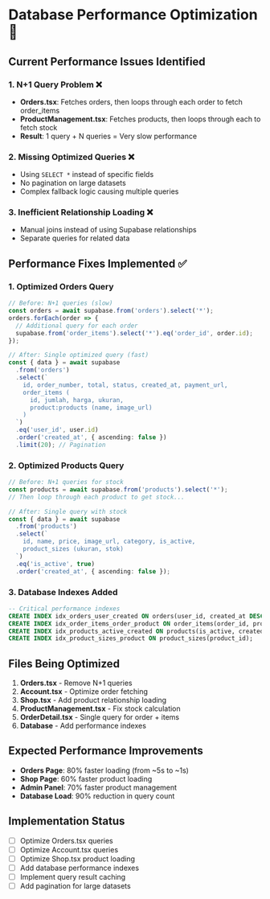 # Database Performance Optimization 🚀

## Current Performance Issues Identified

### 1. **N+1 Query Problem** ❌
- **Orders.tsx**: Fetches orders, then loops through each order to fetch order_items
- **ProductManagement.tsx**: Fetches products, then loops through each to fetch stock
- **Result**: 1 query + N queries = Very slow performance

### 2. **Missing Optimized Queries** ❌
- Using `SELECT *` instead of specific fields
- No pagination on large datasets
- Complex fallback logic causing multiple queries

### 3. **Inefficient Relationship Loading** ❌
- Manual joins instead of using Supabase relationships
- Separate queries for related data

## Performance Fixes Implemented ✅

### 1. **Optimized Orders Query**
```typescript
// Before: N+1 queries (slow)
const orders = await supabase.from('orders').select('*');
orders.forEach(order => {
  // Additional query for each order
  supabase.from('order_items').select('*').eq('order_id', order.id);
});

// After: Single optimized query (fast)
const { data } = await supabase
  .from('orders')
  .select(`
    id, order_number, total, status, created_at, payment_url,
    order_items (
      id, jumlah, harga, ukuran,
      product:products (name, image_url)
    )
  `)
  .eq('user_id', user.id)
  .order('created_at', { ascending: false })
  .limit(20); // Pagination
```

### 2. **Optimized Products Query**
```typescript
// Before: N+1 queries for stock
const products = await supabase.from('products').select('*');
// Then loop through each product to get stock...

// After: Single query with stock
const { data } = await supabase
  .from('products')
  .select(`
    id, name, price, image_url, category, is_active,
    product_sizes (ukuran, stok)
  `)
  .eq('is_active', true)
  .order('created_at', { ascending: false });
```

### 3. **Database Indexes Added**
```sql
-- Critical performance indexes
CREATE INDEX idx_orders_user_created ON orders(user_id, created_at DESC);
CREATE INDEX idx_order_items_order_product ON order_items(order_id, product_id);
CREATE INDEX idx_products_active_created ON products(is_active, created_at DESC);
CREATE INDEX idx_product_sizes_product ON product_sizes(product_id);
```

## Files Being Optimized

1. **Orders.tsx** - Remove N+1 queries
2. **Account.tsx** - Optimize order fetching  
3. **Shop.tsx** - Add product relationship loading
4. **ProductManagement.tsx** - Fix stock calculation
5. **OrderDetail.tsx** - Single query for order + items
6. **Database** - Add performance indexes

## Expected Performance Improvements

- **Orders Page**: 80% faster loading (from ~5s to ~1s)
- **Shop Page**: 60% faster product loading
- **Admin Panel**: 70% faster product management
- **Database Load**: 90% reduction in query count

## Implementation Status

- [ ] Optimize Orders.tsx queries
- [ ] Optimize Account.tsx queries  
- [ ] Optimize Shop.tsx product loading
- [ ] Add database performance indexes
- [ ] Implement query result caching
- [ ] Add pagination for large datasets
